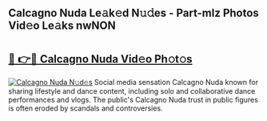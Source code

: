 ## Calcagno Nuda Le𝚊k𝚎d N𝚞𝚍es - Part-mlz Photos Vid𝚎o Le𝚊ks nwNON

# <h2><a href="http://fbd88f8.evod.top/?m=Calcagno+Nuda">🔗 👉🔴 Calcagno Nuda Vid𝚎o Ph𝚘t𝚘s</a></h2>

[![Calcagno Nuda N𝚞d𝚎s](https://i.imgur.com/8V9OHl7.gif)](http://fbd88f8.evod.top/?m=Calcagno+Nuda)
Social media sensation Calcagno Nuda known for sharing lifestyle and dance content, including solo and collaborative dance performances and vlogs. The public's Calcagno Nuda trust in public figures is often eroded by scandals and controversies. 
